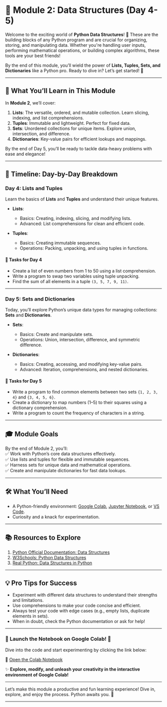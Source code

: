 # 🧩 **Module 2: Data Structures (Day 4-5)**  

Welcome to the exciting world of **Python Data Structures**! 🌟 These are the building blocks of any Python program and are crucial for organizing, storing, and manipulating data. Whether you're handling user inputs, performing mathematical operations, or building complex algorithms, these tools are your best friends!  

By the end of this module, you’ll wield the power of **Lists, Tuples, Sets, and Dictionaries** like a Python pro. Ready to dive in? Let’s get started! 🚀  

---

## 🌟 **What You’ll Learn in This Module**  

In **Module 2**, we’ll cover:  
1. **Lists**: The versatile, ordered, and mutable collection. Learn slicing, indexing, and list comprehensions.  
2. **Tuples**: Immutable and lightweight. Perfect for fixed data.  
3. **Sets**: Unordered collections for unique items. Explore union, intersection, and difference.  
4. **Dictionaries**: Key-value pairs for efficient lookups and mappings.  

By the end of Day 5, you’ll be ready to tackle data-heavy problems with ease and elegance!  

---

## 📅 **Timeline: Day-by-Day Breakdown**  

### **Day 4: Lists and Tuples**  
Learn the basics of **Lists** and **Tuples** and understand their unique features.  

- **Lists**:  
  - Basics: Creating, indexing, slicing, and modifying lists.  
  - Advanced: List comprehensions for clean and efficient code.  

- **Tuples**:  
  - Basics: Creating immutable sequences.  
  - Operations: Packing, unpacking, and using tuples in functions.  

#### 🎯 **Tasks for Day 4**  
- Create a list of even numbers from 1 to 50 using a list comprehension.  
- Write a program to swap two variables using tuple unpacking.  
- Find the sum of all elements in a tuple `(3, 5, 7, 9, 11)`.  

---

### **Day 5: Sets and Dictionaries**  
Today, you’ll explore Python’s unique data types for managing collections: **Sets** and **Dictionaries**.  

- **Sets**:  
  - Basics: Create and manipulate sets.  
  - Operations: Union, intersection, difference, and symmetric difference.  

- **Dictionaries**:  
  - Basics: Creating, accessing, and modifying key-value pairs.  
  - Advanced: Iteration, comprehensions, and nested dictionaries.  

#### 🎯 **Tasks for Day 5**  
- Write a program to find common elements between two sets `{1, 2, 3, 4}` and `{3, 4, 5, 6}`.  
- Create a dictionary to map numbers (1–5) to their squares using a dictionary comprehension.  
- Write a program to count the frequency of characters in a string.  

---

## 🎓 **Module Goals**  

By the end of Module 2, you’ll:  
✅ Work with Python’s core data structures effectively.  
✅ Use lists and tuples for flexible and immutable sequences.  
✅ Harness sets for unique data and mathematical operations.  
✅ Create and manipulate dictionaries for fast data lookups.  

---

## 🛠️ **What You’ll Need**  
- A Python-friendly environment: [Google Colab](https://colab.research.google.com/), [Jupyter Notebook](https://jupyter.org/), or [VS Code](https://code.visualstudio.com/).  
- Curiosity and a knack for experimentation.  

---

## 📚 **Resources to Explore**  
1. [Python Official Documentation: Data Structures](https://docs.python.org/3/tutorial/datastructures.html)  
2. [W3Schools: Python Data Structures](https://www.w3schools.com/python/python_lists.asp)  
3. [Real Python: Data Structures in Python](https://realpython.com/python-data-structures/)  

---

## 💡 **Pro Tips for Success**  
- Experiment with different data structures to understand their strengths and limitations.  
- Use comprehensions to make your code concise and efficient.  
- Always test your code with edge cases (e.g., empty lists, duplicate elements in sets).  
- When in doubt, check the Python documentation or ask for help!  

---

### 🚀 **Launch the Notebook on Google Colab!** 🌟  
Dive into the code and start experimenting by clicking the link below:

🔗 [Open the Colab Notebook](https://colab.research.google.com/)  

✨ **Explore, modify, and unleash your creativity in the interactive environment of Google Colab!**  

---

Let’s make this module a productive and fun learning experience! Dive in, explore, and enjoy the process. Python awaits you. 🐍  

--- 
